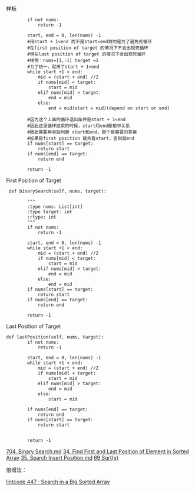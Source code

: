 样板
```
        if not nums:
            return -1
        
        start, end = 0, len(nums) -1
        #用start + 1<end 而不是start<end目的是为了避免死循环
        #在first position of target 的情况下不会出现死循环
        #但在last position of target 的情况下会出现死循环
        #样例：nums=[1,-1] target =1
        #为了统一，就用了start + 1<end
        while start +1 < end:
            mid = (start + end) //2
            if nums[mid] < target:
                start = mid
            elif nums[mid] > target:
                end = mid
            else:
                end = mid(start = mid)(depend on start or end)
                
        #因为这个上面的循环退出条件是start + 1<end
        #因此这里循环结束的时候，start和end是相邻关系
        #因此需要再单独判断 start和end，那个是需要的答案
        #如果是first position 就先看start，否则就end
        if nums[start] == target:
            return start
        if nums[end] == target:
            return end
        
        return -1
```
First Position of Target

```
 def binarySearch(self, nums, target):

        """
        :type nums: List[int]
        :type target: int
        :rtype: int
        """
        if not nums:
            return -1
        
        start, end = 0, len(nums) -1
        while start +1 < end:
            mid = (start + end) //2
            if nums[mid] < target:
                start = mid
            elif nums[mid] > target:
                end = mid
            else:
                end = mid
        if nums[start] == target:
            return start
        if nums[end] == target:
            return end

        return -1
```
Last Position of Target

```
def lastPosition(self, nums, target):
        if not nums:
            return -1
        
        start, end = 0, len(nums) -1
        while start +1 < end:
            mid = (start + end) //2
            if nums[mid] < target:
                start = mid
            elif nums[mid] > target:
                end = mid
            else:
                start = mid

        if nums[end] == target:
            return end
        if nums[start] == target:
            return start


        return -1
```
[704. Binary Search.md](https://github.com/mazexiaozhoulu/Leetcode-/blob/ca59accb471b890fb2eed50243ea8f9076a1b97b/704.%20Binary%20Search.md)
[34. Find First and Last Position of Element in Sorted Array](https://github.com/mazexiaozhoulu/Leetcode-/blob/ca59accb471b890fb2eed50243ea8f9076a1b97b/34.%20Find%20First%20and%20Last%20Position%20of%20Element%20in%20Sorted%20Array.md)
[35. Search Insert Position.md](https://github.com/mazexiaozhoulu/Leetcode-/blob/ca59accb471b890fb2eed50243ea8f9076a1b97b/35.%20Search%20Insert%20Position.md)
[69 Sqrt(x)](https://github.com/mazexiaozhoulu/Leetcode-/blob/964a979edd34415cbfebc103730247855d4d3871/69.%20Sqrt(x).md)

倍增法：

[lintcode 447 · Search in a Big Sorted Array](https://github.com/mazexiaozhoulu/Leetcode-/blob/224c987da72d8e643e81ad15752bfe5e01f38ba8/447%20%C2%B7%20Search%20in%20a%20Big%20Sorted%20Array.md)
